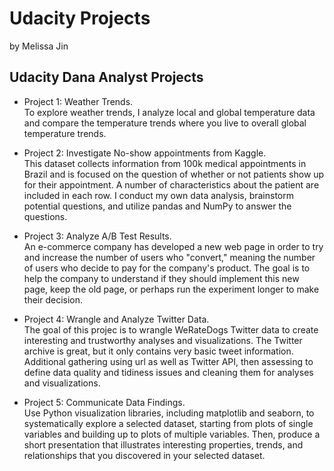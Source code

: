 # Udacity Projects 
by Melissa Jin


## Udacity Dana Analyst Projects
 - Project 1: Weather Trends. \
 To explore weather trends, I analyze local and global temperature data and compare the temperature trends where you live to overall global temperature trends.

 - Project 2: Investigate No-show appointments from Kaggle. \
 This dataset collects information from 100k medical appointments in Brazil and is focused on the question of whether or not patients show up for their appointment. A number of characteristics about the patient are included in each row. I conduct my own data analysis, brainstorm potential questions, and utilize pandas and NumPy to answer the questions.

- Project 3: Analyze A/B Test Results. \
 An e-commerce company has developed a new web page in order to try and increase the number of users who "convert," meaning the number of users who decide to pay for the company's product. The goal is to help the company to understand if they should implement this new page, keep the old page, or perhaps run the experiment longer to make their decision.


- Project 4: Wrangle and Analyze Twitter Data. \
The goal of this projec is to wrangle WeRateDogs Twitter data to create interesting and trustworthy analyses and visualizations. The Twitter archive is great, but it only contains very basic tweet information. Additional gathering using url as well as Twitter API, then assessing to define data quality and tidiness issues and cleaning them for analyses and visualizations.


- Project 5: Communicate Data Findings. \
Use Python visualization libraries, including matplotlib and seaborn, to systematically explore a selected dataset, starting from plots of single variables and building up to plots of multiple variables. Then, produce a short presentation that illustrates interesting properties, trends, and relationships that you discovered in your selected dataset.
